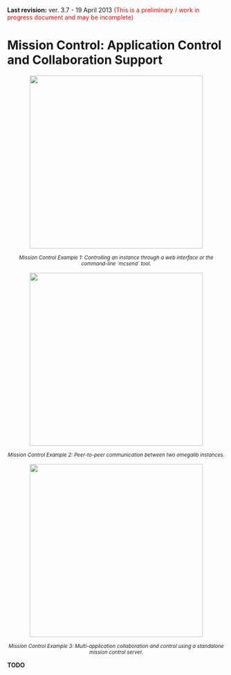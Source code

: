 <p><b>Last revision:</b> ver. 3.7 - 19 April 2013<font color='#ff0000'> (This is a preliminary / work in progress document and may be incomplete)</font></p>

# Mission Control: Application Control and Collaboration Support #

<p align='middle'><img src='http://omegalib.googlecode.com/svn/wiki/MissionControl/mccontrol.png' width='400' /></p><p align='middle'>
<i><sup>Mission Control Example 1: Controlling an instance through a web interface or the command-line `mcsend` tool.</sup></i>
</p>

<p align='middle'><img src='http://omegalib.googlecode.com/svn/wiki/MissionControl/mcp2p.png' width='400' /></p><p align='middle'>
<i><sup>Mission Control Example 2: Peer-to-peer communication between two omegalib instances.</sup></i>
</p>

<p align='middle'><img src='http://omegalib.googlecode.com/svn/wiki/MissionControl/mcserver.png' width='400' /></p><p align='middle'>
<i><sup>Mission Control Example 3: Multi-application collaboration and control using a standalone mission control server.</sup></i>
</p>

**TODO**